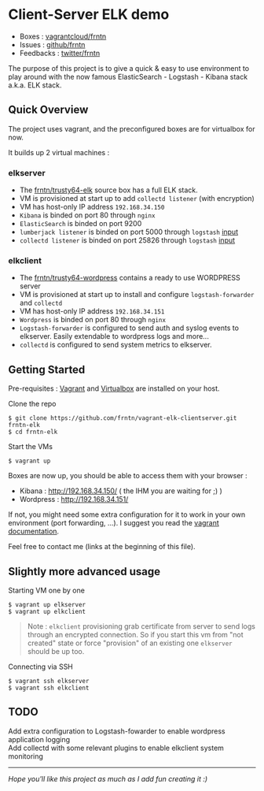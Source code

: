 # Client-Server ELK demo

* Boxes : [vagrantcloud/frntn](http://www.vagrantcloud.com/frntn)
* Issues : [github/frntn](https://github.com/frntn/vagrant-elk-clientserver/issues)
* Feedbacks : [twitter/frntn](http://www.twitter.com/frntn)

The purpose of this project is to give a quick & easy to use environment to
play around with the now famous ElasticSearch - Logstash - Kibana stack
a.k.a. ELK stack.

## Quick Overview

The project uses vagrant, and the preconfigured boxes are for virtualbox for 
now.

It builds up 2 virtual machines : 

### elkserver

* The [frntn/trusty64-elk](https://vagrantcloud.com/frntn/boxes/trusty64-elk) 
source box has a full ELK stack.
* VM is provisioned at start up to add `collectd listener` (with encryption)
* VM has host-only IP address `192.168.34.150`
* `Kibana` is binded on port 80 through `nginx`
* `ElasticSearch` is binded on port 9200
* `lumberjack listener` is binded on port 5000 through `logstash` 
[input](http://logstash.net/docs/latest/inputs/lumberjack)
* `collectd listener` is binded on port 25826 through `logstash`
[input](http://logstash.net/docs/latest/inputs/collectd)

### elkclient

* The [frntn/trusty64-wordpress](https://vagrantcloud.com/frntn/boxes/trusty64-wordpress) 
contains a ready to use WORDPRESS server
* VM is provisioned at start up to install and configure `logstash-forwarder`
and `collectd`
* VM has host-only IP address `192.168.34.151`
* `Wordpress` is binded on port 80 through `nginx`
* `Logstash-forwarder` is configured to send auth and syslog events to 
elkserver. Easily extendable to wordpress logs and more...
* `collectd` is configured to send system metrics to elkserver.

## Getting Started

Pre-requisites : [Vagrant](http://www.vagrantup.com/) and 
[Virtualbox](https://www.virtualbox.org/) are installed on your host.

Clone the repo

```shell
$ git clone https://github.com/frntn/vagrant-elk-clientserver.git frntn-elk
$ cd frntn-elk
```

Start the VMs 

```shell
$ vagrant up
```

Boxes are now up, you should be able to access them with your browser :

* Kibana : http://192.168.34.150/ ( the IHM you are waiting for ;) )
* Wordpress : http://192.168.34.151/

If not, you might need some extra configuration for it to work in your own 
environment (port forwarding, ...). I suggest you read the 
[vagrant documentation](http://docs.vagrantup.com/v2/).

Feel free to contact me (links at the beginning of this file).

## Slightly more advanced usage

Starting VM one by one

```shell
$ vagrant up elkserver
$ vagrant up elkclient
```

> Note : `elkclient` provisioning grab certificate from server to send logs 
> through an encrypted connection. So if you start this vm from "not created" 
> state or force "provision" of an existing one `elkserver` should be up too.

Connecting via SSH

```shell
$ vagrant ssh elkserver
$ vagrant ssh elkclient
```

## TODO

Add extra configuration to Logstash-fowarder to enable wordpress application logging  
Add collectd with some relevant plugins to enable elkclient system monitoring  

----
*Hope you'll like this project as much as I add fun creating it :)*
